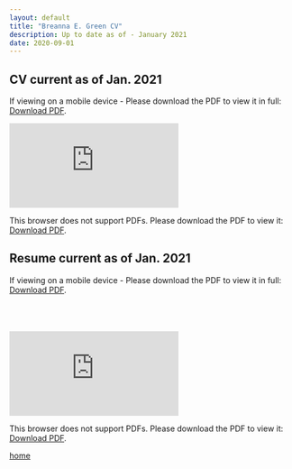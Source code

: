 ```yaml
---
layout: default
title: "Breanna E. Green CV"
description: Up to date as of - January 2021
date: 2020-09-01
---
```


## CV current as of Jan. 2021



<p>If viewing on a mobile device - Please download the PDF to view it in full: <a href="https://bregreen.github.io/assets/pdfs/CV_2020.pdf">Download PDF</a>.</p>


<object data="https://bregreen.github.io/assets/pdfs/CV_2020.pdf" type="application/pdf" width="100%" height="875px">
    <embed src="https://bregreen.github.io/assets/pdfs/CV_2020.pdf" type="application/pdf">
        <p>This browser does not support PDFs. Please download the PDF to view it: <a href="https://bregreen.github.io/assets/pdfs/CV_2020.pdf">Download PDF</a>.</p>
    </embed>
</object>


## Resume current as of Jan. 2021


<p>If viewing on a mobile device - Please download the PDF to view it in full: <a href="https://bregreen.github.io/assets/pdfs/Resume_2020.pdf">Download PDF</a>.</p>

<br>
<br>
<br>

<object data="https://bregreen.github.io/assets/pdfs/Resume_2020.pdf" type="application/pdf" width="100%" height="875px">
    <embed src="https://bregreen.github.io/assets/pdfs/Resume_2020.pdf" type="application/pdf">
        <p>This browser does not support PDFs. Please download the PDF to view it: <a href="https://bregreen.github.io/assets/pdfs/Resume_2020.pdf">Download PDF</a>.</p>
    </embed>
</object>



[home](./)

